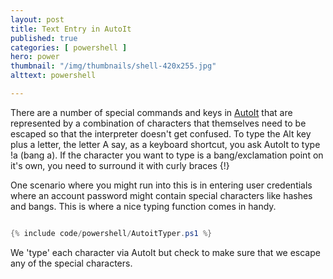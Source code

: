 ```yaml
---
layout: post
title: Text Entry in AutoIt
published: true 
categories: [ powershell ]
hero: power
thumbnail: "/img/thumbnails/shell-420x255.jpg"
alttext: powershell

---
```


There are a number of special commands and keys in <a href="https://www.autoitscript.com/site/">AutoIt</a> that are represented 
by a combination of characters that themselves need to be escaped so that the interpreter doesn't get confused. To type 
the Alt key plus a letter, the letter A say, as a keyboard shortcut, you ask AutoIt to type !a (bang a). If the character you want 
to type is a bang/exclamation point on it's own, you need to surround it with curly braces {!}

One scenario where you might run into this is in entering user credentials where an account password might contain special characters like 
hashes and bangs. This is where a nice typing function comes in handy. 


```powershell

{% include code/powershell/AutoitTyper.ps1 %}

```

We 'type' each character via AutoIt but check to make sure that we escape any of the special characters.
